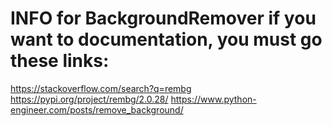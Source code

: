 # INFO for BackgroundRemover if you want to documentation, you must go these links:
https://stackoverflow.com/search?q=rembg
https://pypi.org/project/rembg/2.0.28/
https://www.python-engineer.com/posts/remove_background/

